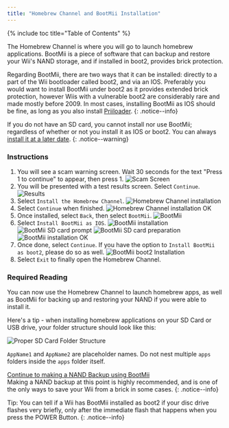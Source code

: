 ```yaml
---
title: "Homebrew Channel and BootMii Installation"
---
```


{% include toc title="Table of Contents" %}

The Homebrew Channel is where you will go to launch homebrew applications.
BootMii is a piece of software that can backup and restore your Wii's NAND storage, and if installed in boot2, provides brick protection.

Regarding BootMii, there are two ways that it can be installed: directly to a part of the Wii bootloader called boot2, and via an IOS. Preferably you would want to install BootMii under boot2 as it provides extended brick protection, however Wiis with a vulnerable boot2 are considerably rare and made mostly before 2009. In most cases, installing BootMii as IOS should be fine, as long as you also install [Priiloader](priiloader).
{: .notice--info}

If you do not have an SD card, you cannot install nor use BootMii; regardless of whether or not you install it as IOS or boot2.
You can always [install it at a later date](hackmii).
{: .notice--warning}

### Instructions

1. You will see a scam warning screen. Wait 30 seconds for the text "Press 1 to continue" to appear, then press 1.
    ![Scam Screen](/images/hackmii/scam.png)
1. You will be presented with a test results screen. Select `Continue`.
    ![Results](/images/hackmii/test_results.png)
1. Select `Install the Homebrew Channel`.
    ![Homebrew Channel installation](/images/hackmii/hbc_install.png)
1. Select `Continue` when finished.
    ![Homebrew Channel installation OK](/images/hackmii/hbc_install_ok.png)
1. Once installed, select `Back`, then select `BootMii`.
    ![BootMii](/images/hackmii/bootmii_install.png)
1. Select `Install BootMii as IOS`.
    ![BootMii installation](/images/hackmii/bootmii_install1.png)
    ![BootMii SD card prompt](/images/hackmii/bootmii_install2.png)
    ![BootMii SD card preparation](/images/hackmii/bootmii_install3.png)
    ![BootMii installation OK](/images/hackmii/bootmii_install_ok.png)
1. Once done, select `Continue`. If you have the option to `Install BootMii as boot2`, please do so as well.
    ![BootMii boot2 Installation](/images/hackmii/bootmii_install4.png)
1. Select `Exit` to finally open the Homebrew Channel.

### Required Reading

You can now use the Homebrew Channel to launch homebrew apps, as well as BootMii for backing up and restoring your NAND if you were able to install it.

Here's a tip - when installing homebrew applications on your SD Card or USB drive, your folder structure should look like this:

![Proper SD Card Folder Structure](images/wii/FolderStructure.png)

`AppName1` and `AppName2` are placeholder names. Do not nest multiple `apps` folders inside the `apps` folder itself.

[Continue to making a NAND Backup using BootMii](bootmii)<br>
Making a NAND backup at this point is highly recommended, and is one of the only ways to save your Wii from a brick in some cases.
{: .notice--info}

Tip: You can tell if a Wii has BootMii installed as boot2 if your disc drive flashes very briefly, only after the immediate flash that happens when you press the POWER Button.
{: .notice--info}